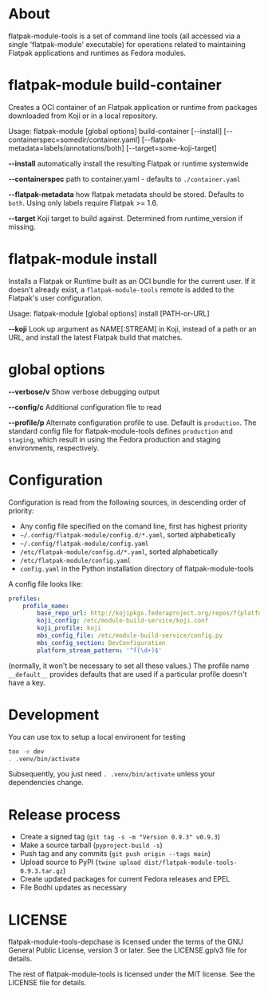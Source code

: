 About
=====
flatpak-module-tools is a set of command line tools (all accessed via a single
'flatpak-module' executable) for operations related to maintaining Flatpak
applications and runtimes as Fedora modules.

flatpak-module build-container
==============================
Creates a OCI container of an Flatpak application or runtime from packages downloaded
from Koji or in a local repository.

Usage:
    flatpak-module [global options] build-container
         [--install]
         [--containerspec=somedir/container.yaml]
         [--flatpak-metadata=labels/annotations/both]
         [--target=some-koji-target]

**--install**
automatically install the resulting Flatpak or runtime systemwide

**--containerspec**
path to container.yaml - defaults to `./container.yaml`

**--flatpak-metadata**
how flatpak metadata should be stored. Defaults to `both`. Using
only labels require Flatpak >= 1.6.

**--target**
Koji target to build against. Determined from runtime_version if missing.

flatpak-module install
======================

Installs a Flatpak or Runtime built as an OCI bundle for the current user. If it doesn't
already exist, a `flatpak-module-tools` remote is added to the Flatpak's user configuration.

Usage:
    flatpak-module [global options] install [PATH-or-URL]


**--koji**
Look up argument as NAME[:STREAM] in Koji, instead of a path or an URL, and install the latest
Flatpak build that matches.

global options
==============

**--verbose/v**
Show verbose debugging output

**--config/c**
Additional configuration file to read

**--profile/p**
Alternate configuration profile to use. Default is `production`. The standard config file
for flatpak-module-tools defines `production` and `staging`, which result in using the
Fedora production and staging environments, respectively.

Configuration
=============
Configuration is read from the following sources, in descending order of priority:

* Any config file specified on the comand line, first has highest priority
* `~/.config/flatpak-module/config.d/*.yaml`, sorted alphabetically
* `~/.config/flatpak-module/config.yaml`
* `/etc/flatpak-module/config.d/*.yaml`, sorted alphabetically
* `/etc/flatpak-module/config.yaml`
* `config.yaml` in the Python installation directory of flatpak-module-tools

A config file looks like:

``` yaml
profiles:
    profile_name:
        base_repo_url: http://kojipkgs.fedoraproject.org/repos/f{platform}/latest/$basearch
        koji_config: /etc/module-build-service/koji.conf
        koji_profile: koji
        mbs_config_file: /etc/module-build-service/config.py
        mbs_config_section: DevConfiguration
        platform_stream_pattern: '^f(\d+)$'
```

(normally, it won't be necessary to set all these values.) The profile name `__default__` provides defaults that
are used if a particular profile doesn't have a key.

Development
===========

You can use tox to setup a local environent for testing

``` sh
tox -e dev
. .venv/bin/activate
```

Subsequently, you just need `. .venv/bin/activate` unless your dependencies change.

Release process
===============
* Create a signed tag (`git tag -s -m "Version 0.9.3" v0.9.3`)
* Make a source tarball (`pyproject-build -s`)
* Push tag and any commits (`git push origin --tags main`)
* Upload source to PyPI (`twine upload dist/flatpak-module-tools-0.9.3.tar.gz`)
* Create updated packages for current Fedora releases and EPEL
* File Bodhi updates as necessary

LICENSE
=======
flatpak-module-tools-depchase is licensed under the terms of the GNU General Public License,
version 3 or later. See the LICENSE.gplv3 file for details.

The rest of flatpak-module-tools is licensed under the MIT license.
See the LICENSE file for details.

